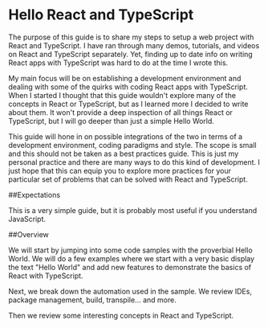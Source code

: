 Hello React and TypeScript
=======

The purpose of this guide is to share my steps to setup a web project with React and TypeScript. I have ran through many demos, tutorials, and videos on React and TypeScript separately. Yet, finding up to date info on writing React apps with TypeScript was hard to do at the time I wrote this.

My main focus will be on establishing a development environment and dealing with some of the quirks with coding React apps with TypeScript. When I started I thought that this guide wouldn't explore many of the concepts in React or TypeScript, but as I learned more I decided to write about them. It won't provide a deep inspection of all things React or TypeScript, but I will go deeper than just a simple Hello World. 

This guide will hone in on possible integrations of the two in terms of a development environment, coding paradigms and style. The scope is small and this should not be taken as a best practices guide. This is just my personal practice and there are many ways to do this kind of development. I just hope that this can equip you to explore more practices for your particular set of problems that can be solved with React and TypeScript.

##Expectations

This is a very simple guide, but it is probably most useful if you understand JavaScript.

##Overview

We will start by jumping into some code samples with the proverbial Hello World. We will do a few examples where we start with a very basic display the text "Hello World" and add new features to demonstrate the basics of React with TypeScript.

Next, we break down the automation used in the sample. We review IDEs, package management, build, transpile... and more.

Then we review some interesting concepts in React and TypeScript.

